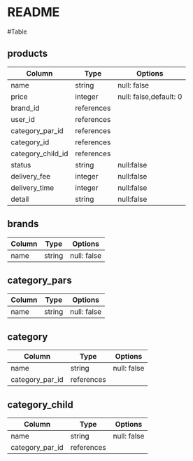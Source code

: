 # README

#Table

## products
|Column|Type|Options|
|------|----|-------|
|name|string|null: false|
|price|integer|null: false,default: 0|
|brand_id|references||
|user_id|references||
|category_par_id|references||
|category_id|references||
|category_child_id|references||
|status|string|null:false|
|delivery_fee|integer|null:false|
|delivery_time|integer|null:false|
|detail|string|null:false|


## brands
|Column|Type|Options|
|------|----|-------|
|name|string|null: false|

## category_pars
|Column|Type|Options|
|------|----|-------|
|name|string|null: false|

## category
|Column|Type|Options|
|------|----|-------|
|name|string|null: false|
|category_par_id|references||

## category_child
|Column|Type|Options|
|------|----|-------|
|name|string|null: false|
|category_par_id|references||